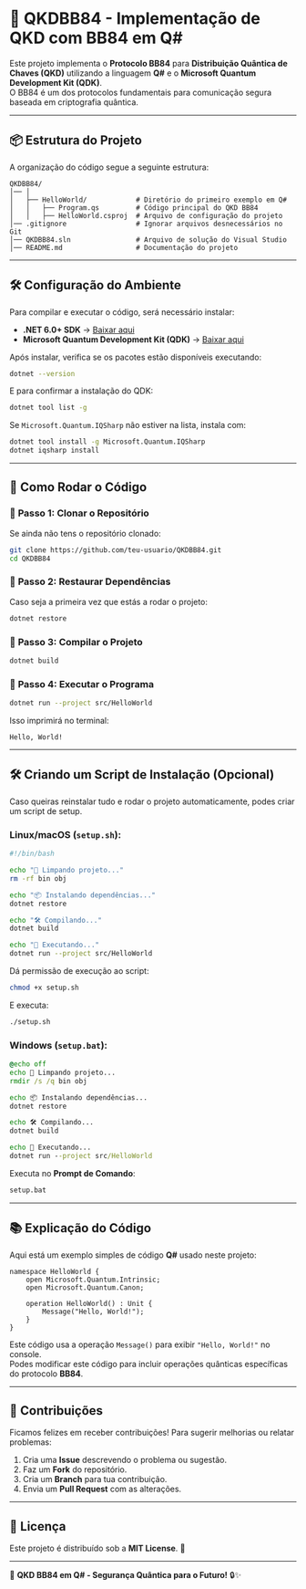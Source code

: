 # 🔑 QKDBB84 - Implementação de QKD com BB84 em Q#

Este projeto implementa o **Protocolo BB84** para **Distribuição Quântica de Chaves (QKD)** utilizando a linguagem **Q#** e o **Microsoft Quantum Development Kit (QDK)**.  
O BB84 é um dos protocolos fundamentais para comunicação segura baseada em criptografia quântica.

---

## 📦 Estrutura do Projeto

A organização do código segue a seguinte estrutura:

```
QKDBB84/
│── │
│   ├── HelloWorld/            # Diretório do primeiro exemplo em Q#
│   │   ├── Program.qs         # Código principal do QKD BB84
│   │   ├── HelloWorld.csproj  # Arquivo de configuração do projeto
│── .gitignore                 # Ignorar arquivos desnecessários no Git
│── QKDBB84.sln                # Arquivo de solução do Visual Studio
│── README.md                  # Documentação do projeto
```

---

## 🛠️ Configuração do Ambiente

Para compilar e executar o código, será necessário instalar:

- **.NET 6.0+ SDK** → [Baixar aqui](https://dotnet.microsoft.com/download)
- **Microsoft Quantum Development Kit (QDK)** → [Baixar aqui](https://learn.microsoft.com/en-us/azure/quantum/install-overview-qdk)

Após instalar, verifica se os pacotes estão disponíveis executando:

```sh
dotnet --version
```

E para confirmar a instalação do QDK:

```sh
dotnet tool list -g
```

Se `Microsoft.Quantum.IQSharp` não estiver na lista, instala com:

```sh
dotnet tool install -g Microsoft.Quantum.IQSharp
dotnet iqsharp install
```

---

## 🚀 Como Rodar o Código

### 🔹 **Passo 1: Clonar o Repositório**
Se ainda não tens o repositório clonado:

```sh
git clone https://github.com/teu-usuario/QKDBB84.git
cd QKDBB84
```

### 🔹 **Passo 2: Restaurar Dependências**
Caso seja a primeira vez que estás a rodar o projeto:

```sh
dotnet restore
```

### 🔹 **Passo 3: Compilar o Projeto**
```sh
dotnet build
```

### 🔹 **Passo 4: Executar o Programa**
```sh
dotnet run --project src/HelloWorld
```

Isso imprimirá no terminal:
```
Hello, World!
```

---

## 🛠️ Criando um Script de Instalação (Opcional)

Caso queiras reinstalar tudo e rodar o projeto automaticamente, podes criar um script de setup.

### **Linux/macOS (`setup.sh`):**
```sh
#!/bin/bash

echo "🔄 Limpando projeto..."
rm -rf bin obj

echo "📦 Instalando dependências..."
dotnet restore

echo "🛠️ Compilando..."
dotnet build

echo "🚀 Executando..."
dotnet run --project src/HelloWorld
```

Dá permissão de execução ao script:
```sh
chmod +x setup.sh
```

E executa:
```sh
./setup.sh
```

### **Windows (`setup.bat`):**
```bat
@echo off
echo 🔄 Limpando projeto...
rmdir /s /q bin obj

echo 📦 Instalando dependências...
dotnet restore

echo 🛠️ Compilando...
dotnet build

echo 🚀 Executando...
dotnet run --project src/HelloWorld
```

Executa no **Prompt de Comando**:
```sh
setup.bat
```

---

## 📚 Explicação do Código

Aqui está um exemplo simples de código **Q#** usado neste projeto:

```qsharp
namespace HelloWorld {
    open Microsoft.Quantum.Intrinsic;
    open Microsoft.Quantum.Canon;

    operation HelloWorld() : Unit {
        Message("Hello, World!");
    }
}
```

Este código usa a operação `Message()` para exibir `"Hello, World!"` no console.  
Podes modificar este código para incluir operações quânticas específicas do protocolo **BB84**.

---

## 🤝 Contribuições

Ficamos felizes em receber contribuições! Para sugerir melhorias ou relatar problemas:

1. Cria uma **Issue** descrevendo o problema ou sugestão.
2. Faz um **Fork** do repositório.
3. Cria um **Branch** para tua contribuição.
4. Envia um **Pull Request** com as alterações.

---

## 📜 Licença

Este projeto é distribuído sob a **MIT License**. 📄

---

🚀 **QKD BB84 em Q# - Segurança Quântica para o Futuro!** 🔒✨

